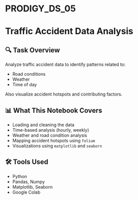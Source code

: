 # PRODIGY_DS_05
# Traffic Accident Data Analysis

## 🔍 Task Overview
Analyze traffic accident data to identify patterns related to:
- Road conditions
- Weather
- Time of day

Also visualize accident hotspots and contributing factors.

## 📊 What This Notebook Covers
- Loading and cleaning the data
- Time-based analysis (hourly, weekly)
- Weather and road condition analysis
- Mapping accident hotspots using `folium`
- Visualizations using `matplotlib` and `seaborn`

## 🛠️ Tools Used
- Python
- Pandas, Numpy
- Matplotlib, Seaborn
- Google Colab
